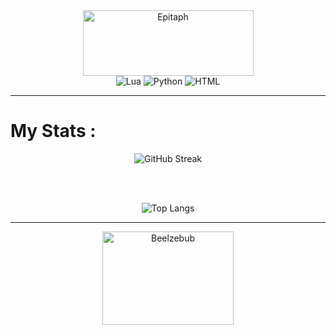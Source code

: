 <div align="center">
  <img src="https://images.cooltext.com/5704079.gif" width="273" height="105" alt="Epitaph"/>
  <div>
    <img src="https://img.shields.io/badge/Lua-%232C2D72.svg?logo=lua&logoColor=white" alt="Lua"/>
    <img src="https://img.shields.io/badge/Python-3776AB?logo=python&logoColor=fff" alt="Python"/>
    <img src="https://img.shields.io/badge/HTML-%23E34F26.svg?logo=html5&logoColor=white" alt="HTML"/>
  </div>
</div>

<hr>

<div align="left">
  <h1>My Stats :</h1>
</div>

<div align="center">
  <a>
    <img src="https://github-readme-streak-stats.herokuapp.com?user=EpitaphNewell&theme=github-dark-dimmed&card_width=500" alt="GitHub Streak" />
  </a>
</div>

<br><br>

<div align="center">
  <a>
    <img src="https://github-readme-stats.vercel.app/api/top-langs/?username=EpitaphNewell&hide_progress=false" alt="Top Langs" />
  </a>
</div>




<hr>

<div align="center">
  <img src="https://i.ibb.co/Fmyc11Q/makesweet-9r3yuo.gif" width="210" height="149" alt="Beelzebub" />
</div>


